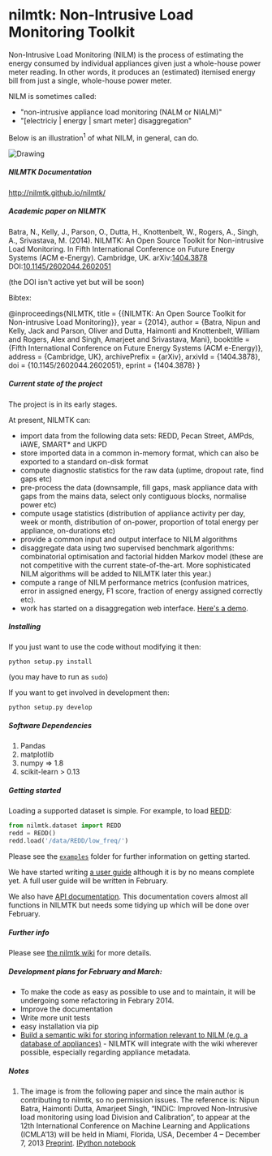 nilmtk: Non-Intrusive Load Monitoring Toolkit
======

Non-Intrusive Load Monitoring (NILM) is the process of estimating the energy consumed by individual
appliances given just a whole-house power meter
reading.  In other words, it produces an (estimated) itemised
energy bill from just a single, whole-house power meter.

NILM is sometimes called:

* "non-intrusive appliance load monitoring (NALM or NIALM)"
* "[electriciy | energy | smart meter] disaggregation"

Below is an illustration<sup>1</sup> of what NILM, in general, can do.

<img src="https://dl.dropboxusercontent.com/u/75845627/misc/after_disagg.png" alt="Drawing" style="width: 40% height: 40%;"/>

##### NILMTK Documentation

http://nilmtk.github.io/nilmtk/

##### Academic paper on NILMTK

Batra, N., Kelly, J., Parson, O., Dutta, H., Knottenbelt, W., Rogers, A., Singh, A., Srivastava, M. (2014). NILMTK: An Open Source Toolkit for Non-intrusive Load Monitoring. In Fifth International Conference on Future Energy Systems (ACM e-Energy). Cambridge, UK. arXiv:[1404.3878](http://arxiv.org/abs/1404.3878) DOI:[10.1145/2602044.2602051](http://dx.doi.org/10.1145/2602044.2602051)

(the DOI isn't active yet but will be soon)

Bibtex:

 @inproceedings{NILMTK,
 title = {{NILMTK: An Open Source Toolkit for Non-intrusive Load Monitoring}},
 year = {2014},
 author = {Batra, Nipun and Kelly, Jack and Parson, Oliver and Dutta, Haimonti and Knottenbelt, William and Rogers, Alex  and Singh, Amarjeet and Srivastava, Mani},
 booktitle = {Fifth International Conference on Future Energy Systems (ACM e-Energy)},
 address = {Cambridge, UK},
 archivePrefix = {arXiv},
 arxivId = {1404.3878},
 doi = {10.1145/2602044.2602051},
 eprint = {1404.3878}
 }




##### Current state of the project

The project is in its early stages.

At present, NILMTK can:

* import data from the following data sets: REDD, Pecan Street, AMPds, iAWE, SMART* and UKPD
* store imported data in a common in-memory format, which can also be exported to a standard on-disk format
* compute diagnostic statistics for the raw data (uptime, dropout rate, find gaps etc)
* pre-process the data (downsample, fill gaps, mask appliance data with gaps from the mains data, select only contiguous blocks, normalise power etc)
* compute usage statistics (distribution of appliance activity per day, week or month, distribution of on-power, proportion of total energy per appliance, on-durations etc)
* provide a common input and output interface to NILM algorithms
* disaggregate data using two supervised benchmark algorithms: combinatorial optimisation and factorial hidden Markov model (these are not competitive with the current state-of-the-art.  More sophisticated NILM algorithms will be added to NILMTK later this year.)
* compute a range of NILM performance metrics (confusion matrices, error in assigned energy, F1 score, fraction of energy assigned correctly etc).
* work has started on a disaggregation web interface.  [Here's a demo](http://energy.iiitd.edu.in:5002/).

##### Installing

If you just want to use the code without modifying it then:

`python setup.py install`

(you may have to run as `sudo`)

If you want to get involved in development then:

`python setup.py develop`

##### Software Dependencies

1. Pandas
2. matplotlib
3. numpy => 1.8
4. scikit-learn > 0.13

##### Getting started

Loading a supported dataset is simple.  For example, to load [REDD](http://redd.csail.mit.edu/):

```python
from nilmtk.dataset import REDD
redd = REDD()
redd.load('/data/REDD/low_freq/')
```

Please see the [`examples`](https://github.com/nilmtk/nilmtk/tree/master/examples) folder for further information on getting started.  

We have started writing [a user guide](http://nilmtk.github.io/nilmtk/userguide.html) although it is by no means complete yet.  A full user guide will be written in February.

We also have [API documentation](http://nilmtk.github.io/nilmtk/nilmtk.html).  This documentation covers almost all functions in NILMTK but needs some tidying up which will be done over February.

##### Further info

Please see [the nilmtk wiki](https://github.com/nilmtk/nilmtk/wiki) for more details.

##### Development plans for February and March:

* To make the code as easy as possible to use and to maintain, it will be undergoing some refactoring in Febrary 2014.
* Improve the documentation
* Write more unit tests
* easy installation via pip
* [Build a semantic wiki for storing information relevant to NILM (e.g. a database of appliances)](http://jack-kelly.com/wiki_and_online_community_for_electricity_disaggregation) - NILMTK will integrate with the wiki wherever possible, especially regarding appliance metadata.

##### Notes

1. The image is from the following paper and since the main author is contributing to nilmtk, so no permission issues.
The reference is: Nipun Batra, Haimonti Dutta, Amarjeet Singh, “INDiC: Improved Non-Intrusive load monitoring using load Division and     Calibration”, to appear at the 12th International Conference on Machine Learning and Applications (ICMLA’13) will be     held in Miami, Florida, USA, December 4 – December 7, 2013 
    [Preprint](http://nipunbatra.files.wordpress.com/2013/09/icmla.pdf).  [IPython notebook](http://www.iiitd.edu.in/~amarjeet/Research/indic.html)
